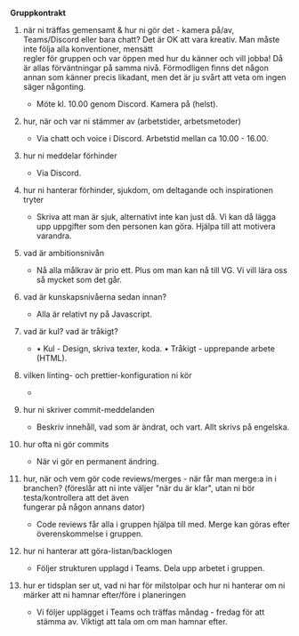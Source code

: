 **Gruppkontrakt**

1. när ni träffas gemensamt & hur ni gör det - kamera på/av, Teams/Discord eller bara chatt? Det är OK att vara kreativ. Man måste inte följa alla konventioner, mensätt       
    regler för gruppen och var öppen med hur du känner och vill jobba! Då är allas förväntningar på samma nivå. Förmodligen finns det någon annan som känner precis likadant, men det är ju svårt att veta om ingen säger någonting.

    - Möte kl. 10.00 genom Discord. Kamera på (helst). 


2. hur, när och var ni stämmer av (arbetstider, arbetsmetoder)

    - Via chatt och voice i Discord. Arbetstid mellan ca 10.00 - 16.00. 


3. hur ni meddelar förhinder

    - Via Discord.


4. hur ni hanterar förhinder, sjukdom, om deltagande och inspirationen tryter

    - Skriva att man är sjuk, alternativt inte kan just då. Vi kan då lägga upp uppgifter som den personen kan göra. 
      Hjälpa till att motivera varandra. 


5. vad är ambitionsnivån

    - Nå alla målkrav är prio ett. Plus om man kan nå till VG. 
      Vi vill lära oss så mycket som det går. 


6. vad är kunskapsnivåerna sedan innan?

    - Alla är relativt ny på Javascript. 


7. vad är kul? vad är tråkigt?

    -   • Kul - Design, skriva texter, koda.
        • Tråkigt - upprepande arbete (HTML). 


8. vilken linting- och prettier-konfiguration ni kör

    - 


9. hur ni skriver commit-meddelanden

    - Beskriv innehåll, vad som är ändrat, och vart. Allt skrivs på engelska. 


10. hur ofta ni gör commits

    - När vi gör en permanent ändring. 


11. hur, när och vem gör code reviews/merges - när får man merge:a in i branchen? (föreslår att ni inte väljer "när du är klar", utan ni bör testa/kontrollera att det även    
    fungerar på någon annans dator)

    - Code reviews får alla i gruppen hjälpa till med. Merge kan göras efter överenskommelse i gruppen. 


12. hur ni hanterar att göra-listan/backlogen

    - Följer strukturen upplagd i Teams. Dela upp arbetet i gruppen. 


13. hur er tidsplan ser ut, vad ni har för milstolpar och hur ni hanterar om ni märker att ni hamnar efter/före i planeringen

    - Vi följer upplägget i Teams och träffas måndag - fredag för att stämma av. Viktigt att tala om om man hamnar efter. 
 